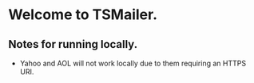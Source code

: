 # Welcome to TSMailer.

## Notes for running locally.

- Yahoo and AOL will not work locally due to them requiring an HTTPS URI.

